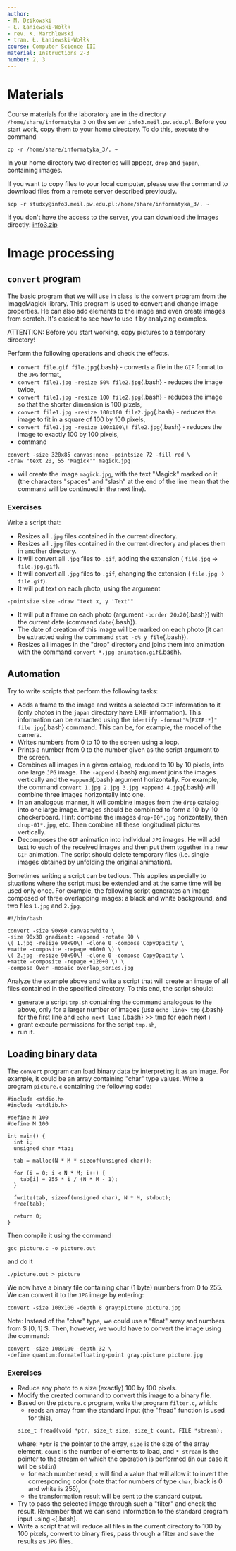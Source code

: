 ```yaml
---
author:
- M. Dzikowski
- Ł. Łaniewski-Wołłk
- rev. K. Marchlewski
- tran. Ł. Łaniewski-Wołłk
course: Computer Science III
material: Instructions 2-3
number: 2, 3
---
```


# Materials

Course materials for the laboratory are in the directory `/home/share/informatyka_3` on the server `info3.meil.pw.edu.pl`.
Before you start work, copy them to your home directory. To do this, execute the command
```{.bash}
cp -r /home/share/informatyka_3/. ~
```
In your home directory two directories will appear, `drop` and `japan`, containing images.

If you want to copy files to your local computer, please use the command to download files from a remote server described previously.
```{.bash}
scp -r studxy@info3.meil.pw.edu.pl:/home/share/informatyka_3/. ~
```

If you don't have the access to the server, you can download the images directly: [info3.zip](https://github.com/ccfd/courses_data/archive/info3.zip)

# Image processing

## `convert` program

The basic program that we will use in class is the `convert` program from the ImageMagick library.
This program is used to convert and change image properties.
He can also add elements to the image and even create images from scratch.
It's easiest to see how to use it by analyzing examples.

ATTENTION: Before you start working, copy pictures to a temporary directory!

Perform the following operations and check the effects.

- `convert file.gif file.jpg`{.bash} - converts a file in the `GIF` format to the `JPG` format,
- `convert file1.jpg -resize 50% file2.jpg`{.bash} - reduces the image twice,
- `convert file1.jpg -resize 100 file2.jpg`{.bash} - reduces the image so that the shorter dimension is 100 pixels,
- `convert file1.jpg -resize 100x100 file2.jpg`{.bash} - reduces the image to fit in a square of 100 by 100 pixels,
- `convert file1.jpg -resize 100x100\! file2.jpg`{.bash} - reduces the image to exactly 100 by 100 pixels,
- command
```{.bash}
convert -size 320x85 canvas:none -pointsize 72 -fill red \
-draw "text 20, 55 'Magick'" magick.jpg
```
- will create the image `magick.jpg`, with the text "Magick" marked on it (the characters "spaces" and "slash" at the end of the line mean that the command will be continued in the next line).

### Exercises

Write a script that:

- Resizes all `.jpg` files contained in the current directory.
- Resizes all `.jpg` files contained in the current directory and places them in another directory.
- It will convert all `.jpg` files to `.gif`, adding the extension ( `file.jpg` -> `file.jpg.gif`).
- It will convert all `.jpg` files to `.gif`, changing the extension ( `file.jpg` -> `file.gif`).
- It will put text on each photo, using the argument
```{.bash}
-pointsize size -draw "text x, y 'Text'"
```
- It will put a frame on each photo (argument `-border 20x20`{.bash}) with the current date (command `date`{.bash}).
- The date of creation of this image will be marked on each photo (it can be extracted using the command `stat -c% y file`{.bash}).
- Resizes all images in the "drop" directory and joins them into animation with the command `convert *.jpg animation.gif`{.bash}.

## Automation

Try to write scripts that perform the following tasks:

- Adds a frame to the image and writes a selected `EXIF` information to it (only photos in the `japan` directory have EXIF information).
This information can be extracted using the `identify -format"%[EXIF:*]" file.jpg`{.bash} command.
This can be, for example, the model of the camera.
- Writes numbers from 0 to 10 to the screen using a loop.
- Prints a number from 0 to the number given as the script argument to the screen.
- Combines all images in a given catalog, reduced to 10 by 10 pixels, into one large `JPG` image.
The `-append` {.bash} argument joins the images vertically and the `+append`{.bash} argument horizontally.
For example, the command `convert 1.jpg 2.jpg 3.jpg +append 4.jpg`{.bash} will combine three images horizontally into one.
- In an analogous manner, it will combine images from the `drop` catalog into one large image.
Images should be combined to form a 10-by-10 checkerboard.
Hint: combine the images `drop-00*.jpg` horizontally, then `drop-01*.jpg`, etc.
Then combine all these longitudinal pictures vertically.
- Decomposes the `GIF` animation into individual `JPG` images. He will add text to each of the received images and then put them together in a new `GIF` animation.
The script should delete temporary files (i.e. single images obtained by unfolding the original animation).

Sometimes writing a script can be tedious.
This applies especially to situations where the script must be extended and at the same time will be used only once.
For example, the following script generates an image composed of three overlapping images: a black and white background, and two files `1.jpg` and `2.jpg`.
```{.bash}
#!/bin/bash

convert -size 90x60 canvas:white \
-size 90x30 gradient: -append -rotate 90 \
\( 1.jpg -resize 90x90\! -clone 0 -compose CopyOpacity \
+matte -composite -repage +60+0 \) \
\( 2.jpg -resize 90x90\! -clone 0 -compose CopyOpacity \
+matte -composite -repage +120+0 \) \
-compose Over -mosaic overlap_series.jpg
```

Analyze the example above and write a script that will create an image of all files contained in the specified directory.
To this end, the script should:

- generate a script `tmp.sh` containing the command analogous to the above, only for a larger number of images (use `echo line> tmp` {.bash} for the first line and `echo next line` {.bash} >> tmp for each next )
- grant execute permissions for the script `tmp.sh`,
- run it.

## Loading binary data

The `convert` program can load binary data by interpreting it as an image.
For example, it could be an array containing "char" type values.
Write a program `picture.c` containing the following code:
```{.c}
#include <stdio.h>
#include <stdlib.h>

#define N 100
#define M 100

int main() {
  int i;
  unsigned char *tab;
  
  tab = malloc(N * M * sizeof(unsigned char));
  
  for (i = 0; i < N * M; i++) {
    tab[i] = 255 * i / (N * M - 1);
  }

  fwrite(tab, sizeof(unsigned char), N * M, stdout);
  free(tab);

  return 0;
}
```

Then compile it using the command
```{.bash}
gcc picture.c -o picture.out
```
and do it
```{.bash}
./picture.out > picture
```
We now have a binary file containing char (1 byte) numbers from 0 to 255.
We can convert it to the `JPG` image by entering:
```{.bash}
convert -size 100x100 -depth 8 gray:picture picture.jpg
```
Note: Instead of the "char" type, we could use a "float" array and numbers from $ [0, 1] $.
Then, however, we would have to convert the image using the command:
```{.bash}
convert -size 100x100 -depth 32 \
-define quantum:format=floating-point gray:picture picture.jpg
```

### Exercises

- Reduce any photo to a size (exactly) 100 by 100 pixels.
- Modify the created command to convert this image to a binary file.
- Based on the `picture.c` program, write the program `filter.c`, which:
    - reads an array from the standard input (the "fread" function is used for this),
    ```{.C}
    size_t fread(void *ptr, size_t size, size_t count, FILE *stream);
    ```
    where: `*ptr` is the pointer to the array, `size` is the size of the array element, `count` is the number of elements to load, and `* stream` is the pointer to the stream on which the operation is performed (in our case it will be `stdin`)
    - for each number read, `x` will find a value that will allow it to invert the corresponding color (note that for numbers of type `char`, black is 0 and white is 255),
    - the transformation result will be sent to the standard output.
- Try to pass the selected image through such a "filter" and check the result.
  Remember that we can send information to the standard program input using `<`{.bash}.
- Write a script that will reduce all files in the current directory to 100 by 100 pixels, convert to binary files, pass through a filter and save the results as `JPG` files.
